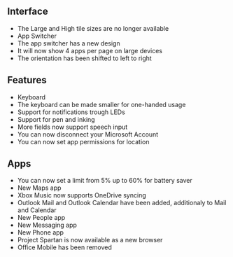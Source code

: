 ## Interface
- The Large and High tile sizes are no longer available
- App Switcher
 - The app switcher has a new design
 - It will now show 4 apps per page on large devices
 - The orientation has been shifted to left to right

## Features
- Keyboard
 - The keyboard can be made smaller for one-handed usage
- Support for notifications trough LEDs
- Support for pen and inking
- More fields now support speech input
- You can now disconnect your Microsoft Account
- You can now set app permissions for location

## Apps
- You can now set a limit from 5% up to 60% for battery saver
- New Maps app
- Xbox Music now supports OneDrive syncing
- Outlook Mail and Outlook Calendar have been added, additionaly to Mail and Calendar
- New People app
- New Messaging app
- New Phone app
- Project Spartan is now available as a new browser
- Office Mobile has been removed
